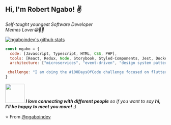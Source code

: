 <h2> Hi, I'm Robert Ngabo! ✌</h2>

<p><em>Self-taught youngest Software Developer </br>Memes Lover😁🤷‍♂️ 
</em></p>

[![ngaboindev's github stats](https://github-readme-stats.vercel.app/api?username=ngaboindev&theme=blueberry&show_icons=true)](https://github.com/anuraghazra/github-readme-stats)

```javascript
const ngabo = {
  code: [Javascript, Typescript, HTML, CSS, PHP],
  tools: [React, Redux, Node, Storybook, Styled-Components, Jest, Docker],
  architecture: ["microservices", "event-driven", "design system pattern","single page application"],

 challenge: "I am doing the #100DaysOfCode challenge focused on flutter"
}
```

<img src="https://media.giphy.com/media/LnQjpWaON8nhr21vNW/giphy.gif" width="60"> <em><b>I love connecting with different people</b> so if you want to say <b>hi, I'll be happy to meet you more!</b> :)</em>

⭐️ From [@ngaboindev](robertngabo.me)
